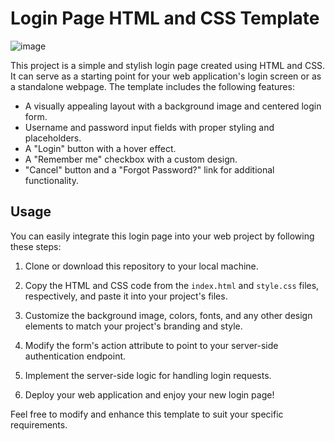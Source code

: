 
# Login Page HTML and CSS Template

![image](https://github.com/Niltiwari7/log_in/assets/93751356/c24b4e64-9c84-4c6d-9f12-3f28a6bfef6c)


This project is a simple and stylish login page created using HTML and CSS. It can serve as a starting point for your web application's login screen or as a standalone webpage. The template includes the following features:

- A visually appealing layout with a background image and centered login form.
- Username and password input fields with proper styling and placeholders.
- A "Login" button with a hover effect.
- A "Remember me" checkbox with a custom design.
- "Cancel" button and a "Forgot Password?" link for additional functionality.

## Usage

You can easily integrate this login page into your web project by following these steps:

1. Clone or download this repository to your local machine.

2. Copy the HTML and CSS code from the `index.html` and `style.css` files, respectively, and paste it into your project's files.

3. Customize the background image, colors, fonts, and any other design elements to match your project's branding and style.

4. Modify the form's action attribute to point to your server-side authentication endpoint.

5. Implement the server-side logic for handling login requests.

6. Deploy your web application and enjoy your new login page!

Feel free to modify and enhance this template to suit your specific requirements.



